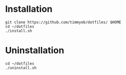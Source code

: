 # Installation
```
git clone https://github.com/timmyeb/dotfiles/ $HOME
cd ~/dotfiles
./install.sh
```

# Uninstallation
```
cd ~/dotfiles
./uninstall.sh
```
